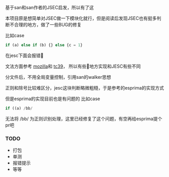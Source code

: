 基于san和san作者的JSEC启发，所以有了这

本项目原是想简单对JSEC做一下模块化就行，但是阅读后发现JSEC也有挺多判断不合理的地方，做了一些BUG的修复

比如case
```js
if (a) else if (b) {} else {c = 1}
```
在jesc下面会报错

文法方面参考
[mozilla](https://www-archive.mozilla.org/js/language/grammar14.html)和
[tc39](https://tc39.github.io/ecma262/#sec-ecmascript-language-expressions)， 所以有些地方实现和JESC有些不同

分文件后，不用全局变量控制，引用san的walker思想

正则和除号比较难区分，jesc这块判断略微粗糙，于是参考的esprima的实现方式

但是esprima的实现目前也是有问题的
比如case
```js
if ((a) /bb/
```
无法将 /bb/ 为正则识别处理，这里已经修复了这个问题，有空再给esprima提个pr吧

### TODO
- 打包
- 单测
- 报错提示
- 等等




